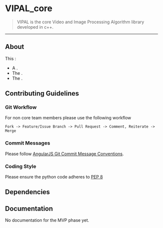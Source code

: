 VIPAL_core
=========

>VIPAL is the core Video and Image Processing Algorithm library developed in c++.

-----

## About

This :

- A .
- The .
- The .



## Contributing Guidelines

### Git Workflow

For non core team members please use the following workflow

```
Fork -> Feature/Issue Branch -> Pull Request -> Comment, Reiterate -> Merge 
```

### Commit Messages

Please follow [AngularJS Git Commit Message Conventions](https://docs.google.com/document/d/1QrDFcIiPjSLDn3EL15IJygNPiHORgU1_OOAqWjiDU5Y/edit).

### Coding Style

Please ensure the python code adheres to [PEP 8](http://legacy.python.org/dev/peps/pep-0008/)

## Dependencies


## Documentation

No documentation for the MVP phase yet.
